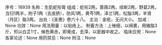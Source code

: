 序号：18939
名称：生肌蛇衔膏
组成：蛇衔2两，蔷薇2两，续断2两，野葛2两，当归1两半，附子1两（去皮脐），防风1两，黄芩1两，泽兰1两，松脂3两，羊肾（月区）脂3两。
出处：《圣惠》卷六十八。
主治：金疮，无问大小。
加减：None
功效：None
用法用量：以贴疮上。
制备方法：上锉细，以绵裹，用猪脂3斤，煎以白芷1寸，候色黄赤，即膏成，去滓，以密器中收之。
临床应用：None
各家论述：None
用药禁忌：None
附注：None
